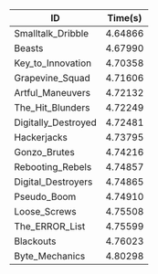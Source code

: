 |ID|Time(s)|
|-|-|
|Smalltalk_Dribble|4.64866|
|Beasts|4.67990|
|Key_to_Innovation|4.70358|
|Grapevine_Squad|4.71606|
|Artful_Maneuvers|4.72132|
|The_Hit_Blunders|4.72249|
|Digitally_Destroyed|4.72481|
|Hackerjacks|4.73795|
|Gonzo_Brutes|4.74216|
|Rebooting_Rebels|4.74857|
|Digital_Destroyers|4.74865|
|Pseudo_Boom|4.74910|
|Loose_Screws|4.75508|
|The_ERROR_List|4.75599|
|Blackouts|4.76023|
|Byte_Mechanics|4.80298|

